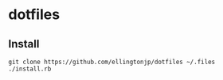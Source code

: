 # dotfiles

## Install
```
git clone https://github.com/ellingtonjp/dotfiles ~/.files
./install.rb
```
